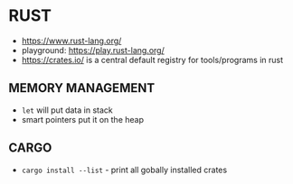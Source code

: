 # RUST
- https://www.rust-lang.org/
- playground: https://play.rust-lang.org/
- https://crates.io/ is a central default registry for tools/programs in rust

## MEMORY MANAGEMENT
- `let` will put data in stack
- smart pointers put it on the heap

## CARGO
- `cargo install --list` - print all gobally installed crates

